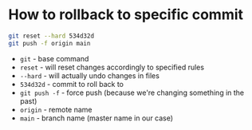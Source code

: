 # How to rollback to specific commit

```bash
git reset --hard 534d32d
git push -f origin main
```

- `git` - base command
- `reset` - will reset changes accordingly to specified rules
- `--hard` - will actually undo changes in files
- `534d32d` - commit to roll back to
- `git push -f` - force push (because we're changing something in the past)
- `origin` - remote name
- `main` - branch name (master name in our case)


